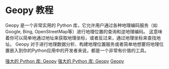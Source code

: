 # Geopy 教程

<show-structure depth="3"/>

Geopy 是一个非常实用的 Python 库，它允许用户通过各种地理编码服务（如Google, Bing, OpenStreetMap等）进行地理位置的查询和逆地理编码。
这意味着你可以简单地通过地址来获取地理坐标，或者反过来，通过地理坐标来查找地址。
Geopy 对于进行地理数据分析、构建地理位置服务或者简单地想要将地理位置嵌入到你的Python应用中的开发者来说，都是一个非常有价值的工具。


<seealso>
<category ref="ref_docs">
    <a href="https://mp.weixin.qq.com/s/toZJy1up8iMBMo1geHhIww">强大的 Python 库: Geopy</a>
    <a href="https://mp.weixin.qq.com/s/Dnq877nIS2t2lPeD1ENANw">强大的 Python 库: Geopy</a>
</category>
<category ref="ref_github">
    <a href="https://github.com/geopy/geopy">Geopy</a>
</category>
<category ref="ref_issues">
</category>
<category ref="ref_hf"></category>
<category ref="ref_ms"></category>
</seealso>
